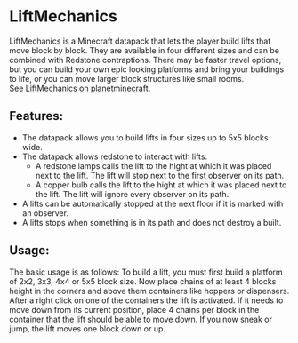 # LiftMechanics
LiftMechanics is a Minecraft datapack that lets the player build lifts that move block by block. They are available in four different sizes and can be combined with Redstone contraptions. There may be faster travel options, but you can build your own epic looking platforms and bring your buildings to life, or you can move larger block structures like small rooms.  
See [LiftMechanics on planetminecraft](https://www.planetminecraft.com/data-pack/lift-mechanics/).

## Features:
- The datapack allows you to build lifts in four sizes up to 5x5 blocks wide.
- The datapack allows redstone to interact with lifts:
    - A redstone lamps calls the lift to the hight at which it was placed next to the lift. The lift will stop next to the first observer on its path.
    - A copper bulb calls the lift to the hight at which it was placed next to the lift. The lift will ignore every observer on its path.
- A lifts can be automatically stopped at the next floor if it is marked with an observer.
- A lifts stops when something is in its path and does not destroy a built.

## Usage:
The basic usage is as follows:
To build a lift, you must first build a platform of 2x2, 3x3, 4x4 or 5x5 block size. Now place chains of at least 4 blocks height in the corners and above them containers like hoppers or dispensers. After a right click on one of the containers the lift is activated. If it needs to move down from its current position, place 4 chains per block in the container that the lift should be able to move down. If you now sneak or jump, the lift moves one block down or up.
